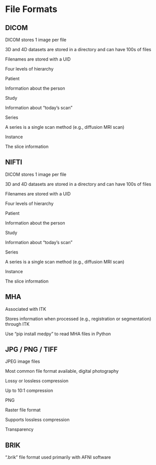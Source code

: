 
# File Formats


## DICOM

DICOM stores 1 image per file

3D and 4D datasets are stored in a directory and can have 100s of files

Filenames are stored with a UID

Four levels of hierarchy

Patient

Information about the person

Study

Information about “today’s scan”

Series

A series is a single scan method (e.g., diffusion MRI scan)

Instance

The slice information

## NIFTI

DICOM stores 1 image per file

3D and 4D datasets are stored in a directory and can have 100s of files

Filenames are stored with a UID

Four levels of hierarchy

Patient

Information about the person

Study

Information about “today’s scan”

Series

A series is a single scan method (e.g., diffusion MRI scan)

Instance

The slice information

## MHA

Associated with ITK

Stores information when processed (e.g., registration or segmentation)
through ITK

Use “pip install medpy” to read MHA files in Python

## JPG / PNG / TIFF

JPEG image files

Most common file format
available, digital photography

Lossy or lossless compression

Up to 10:1 compression

PNG

Raster file format

Supports lossless compression

Transparency

## BRIK

“.brik” file format used primarily with AFNI software